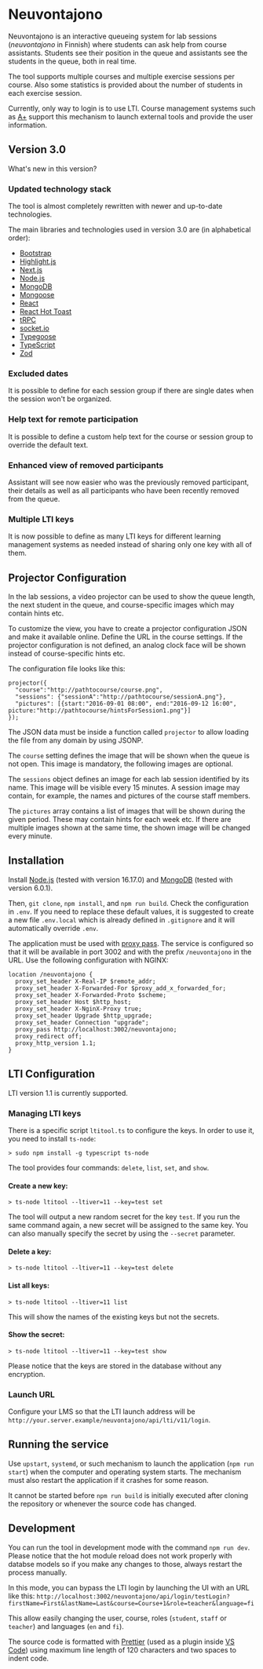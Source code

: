 # Neuvontajono

Neuvontajono is an interactive queueing system for lab sessions (_neuvontajono_ in Finnish) where students can ask
help from course assistants. Students see their position in the queue and assistants see the students in the queue,
both in real time.

The tool supports multiple courses and multiple exercise sessions per course. Also some statistics is provided about
the number of students in each exercise session.

Currently, only way to login is to use LTI. Course management systems such as [A+](https://github.com/apluslms/a-plus)
support this mechanism to launch external tools and provide the user information.

## Version 3.0

What's new in this version?

### Updated technology stack

The tool is almost completely rewritten with newer and up-to-date technologies.

The main libraries and technologies used in version 3.0 are (in alphabetical order):

- [Bootstrap](https://getbootstrap.com/)
- [Highlight.js](https://highlightjs.org/)
- [Next.js](https://nextjs.org/)
- [Node.js](https://nodejs.org/)
- [MongoDB](https://www.mongodb.com/)
- [Mongoose](https://mongoosejs.com/)
- [React](https://reactjs.org/)
- [React Hot Toast](https://react-hot-toast.com/)
- [tRPC](https://trpc.io/)
- [socket.io](https://socket.io/)
- [Typegoose](https://typegoose.github.io/typegoose/)
- [TypeScript](https://www.typescriptlang.org/)
- [Zod](https://zod.dev/)

### Excluded dates

It is possible to define for each session group if there are single dates
when the session won't be organized.

### Help text for remote participation

It is possible to define a custom help text for the course or session group
to override the default text.

### Enhanced view of removed participants

Assistant will see now easier who was the previously removed participant, their details as
well as all participants who have been recently removed from the queue.

### Multiple LTI keys

It is now possible to define as many LTI keys for different learning management systems as needed instead of
sharing only one key with all of them.

## Projector Configuration

In the lab sessions, a video projector can be used to show the queue length, the next student in the queue, and
course-specific images which may contain hints etc.

To customize the view, you have to create a projector configuration JSON and make it available online. Define the
URL in the course settings. If the projector configuration is not defined, an analog clock face will be shown
instead of course-specific hints etc.

The configuration file looks like this:

```
projector({
  "course":"http://pathtocourse/course.png",
  "sessions": {"sessionA":"http://pathtocourse/sessionA.png"},
  "pictures": [{start:"2016-09-01 08:00", end:"2016-09-12 16:00", picture:"http://pathtocourse/hintsForSession1.png"}]
});
```

The JSON data must be inside a function called `projector` to allow loading the file from any domain by using JSONP.

The `course` setting defines the image that will be shown when the queue is not open. This image is mandatory,
the following images are optional.

The `sessions` object defines an image for each lab session identified by its name. This image will be visible every
15 minutes. A session image may contain, for example, the names and pictures of the course staff members.

The `pictures` array contains a list of images that will be shown during the given period. These may contain hints for
each week etc. If there are multiple images shown at the same time, the shown image will be changed every minute.

## Installation

Install [Node.js](https://nodejs.org/en/download/) (tested with version 16.17.0) and
[MongoDB](https://www.mongodb.com/try/download/community) (tested with version 6.0.1).

Then, `git clone`, `npm install`, and `npm run build`. Check the configuration in `.env`. If you need to replace
these default values, it is suggested to create a new file `.env.local` which is already defined in `.gitignore`
and it will automatically override `.env`.

The application must be used with [proxy pass](http://nginx.org/en/docs/http/ngx_http_proxy_module.html). The
service is configured so that it will be available in port 3002 and with the prefix `/neuvontajono` in the URL.
Use the following configuration with NGINX:

```
location /neuvontajono {
  proxy_set_header X-Real-IP $remote_addr;
  proxy_set_header X-Forwarded-For $proxy_add_x_forwarded_for;
  proxy_set_header X-Forwarded-Proto $scheme;
  proxy_set_header Host $http_host;
  proxy_set_header X-NginX-Proxy true;
  proxy_set_header Upgrade $http_upgrade;
  proxy_set_header Connection "upgrade";
  proxy_pass http://localhost:3002/neuvontajono;
  proxy_redirect off;
  proxy_http_version 1.1;
}
```

## LTI Configuration

LTI version 1.1 is currently supported.

### Managing LTI keys

There is a specific script `ltitool.ts` to configure the keys. In order to use it, you need to install `ts-node`:

```
> sudo npm install -g typescript ts-node
```

The tool provides four commands: `delete`, `list`, `set`, and `show`.

#### Create a new key:

```
> ts-node ltitool --ltiver=11 --key=test set
```

The tool will output a new random secret for the key `test`. If you run the same command again, a new secret will
be assigned to the same key. You can also manually specify the secret by using the `--secret` parameter.

#### Delete a key:

```
> ts-node ltitool --ltiver=11 --key=test delete
```

#### List all keys:

```
> ts-node ltitool --ltiver=11 list
```

This will show the names of the existing keys but not the secrets.

#### Show the secret:

```
> ts-node ltitool --ltiver=11 --key=test show
```

Please notice that the keys are stored in the database without any encryption.

### Launch URL

Configure your LMS so that the LTI launch address will be `http://your.server.example/neuvontajono/api/lti/v11/login`.

## Running the service

Use `upstart`, `systemd`, or such mechanism to launch the application (`npm run start`) when the computer and
operating system starts. The mechanism
must also restart the application if it crashes for some reason.

It cannot be started before `npm run build` is initially executed after cloning the repository or whenever the source
code has changed.

## Development

You can run the tool in development mode with the command `npm run dev`. Please notice that the hot module reload does
not work properly with databse models so if you make any changes to those, always restart the process manually.

In this mode, you can bypass the LTI login by launching the UI with an URL like this:
`http://localhost:3002/neuvontajono/api/login/testLogin?firstName=First&lastName=Last&course=Course+1&role=teacher&language=fi`

This allow easily changing the user, course, roles (`student`, `staff` or `teacher`) and languages (`en` and `fi`).

The source code is formatted with [Prettier](https://prettier.io/) (used as a plugin inside [VS Code](https://code.visualstudio.com/))
using maximum line length of 120 characters and two spaces to indent code.

